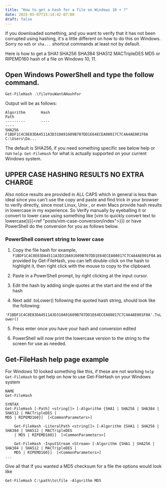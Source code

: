 ```yaml
---
title: "How to get a hash for a file on Windows 10 + ?"
date: 2025-05-07T15:14:42-07:00
draft: false
---
```


If you downloaded something, and you want to verify that it has not been corrupted using hashing, it's a little 
different on how to do this on Windows.  Sorry no `md5` or `sha...` shortcut commands at least not by default.
 
Here is how to get a SHA1 SHA256  SHA384  SHA512 MACTripleDES
MD5 or RIPEMD160 hash of a file on Windows 10, 11. 

## Open Windows PowerShell and type the follow command.

    Get-FileHash .\fileYouWantAHashFor

Output will be as follows:
    
    Algorithm       Hash                                                                   Path
    ---------       ----                                                                   ----
    SHA256          F1BDF1C4C8E83DA4511A3D310A91609B707DD1E64ECEA08017C7C4A4AE001F0A       C:\Users\Da...


The default is SHA256, if you need something specific see below help or run 
`help Get-FileHash` for what is actually supported on your current Windows system.

## UPPER CASE HASHING RESULTS NO EXTRA CHARGE
Also notice results are provided in ALL CAPS which in 
general is less than ideal since you can't use the copy and paste and find trick in your browser to verify directly, 
since most Linux, Unix , or even Macs provide hash results in lowercase in my experience. So Verify manually by 
eyeballing it or convert to lower case using something like [vim to quickly convert text to lowercase]({{<ref "posts/vim-case-conversion/index">}}) or have PowerShell do the conversion for you as follows below.

### PowerShell convert string to lower case

1. Copy the file hash for example, `F1BDF1C4C8E83DA4511A3D310A91609B707DD1E64ECEA08017C7C4A4AE001F0A` as provided by Get-FileHash, you can left double-click on the hash to highlight it, then right click with the mouse to copy to the clipboard.

2. Paste in a PowerShell prompt, by right clicking at the input cursor.
3.  Edit the hash by adding single quotes at the start and the end of the hash

4. Next add .toLower() following the quoted hash string, should look like the following:

`'F1BDF1C4C8E83DA4511A3D310A91609B707DD1E64ECEA08017C7C4A4AE001F0A'.ToLower()`

5. Press enter once you have your hash and conversion edited  

6. PowerShell will now print the lowercase version to the string to the screen for use as needed. 

## Get-FileHash help page example

For Windows 10 looked something like this, if these are not working  `help Get-FileHash` to get help on how to use 
Get-FileHash on your Windows system

    NAME
    Get-FileHash
    
    SYNTAX
    Get-FileHash [-Path] <string[]> [-Algorithm {SHA1 | SHA256 | SHA384 | SHA512 | MACTripleDES |
    MD5 | RIPEMD160}]  [<CommonParameters>]

        Get-FileHash -LiteralPath <string[]> [-Algorithm {SHA1 | SHA256 | SHA384 | SHA512 | MACTripleDES
        | MD5 | RIPEMD160}]  [<CommonParameters>]

        Get-FileHash -InputStream <Stream> [-Algorithm {SHA1 | SHA256 | SHA384 | SHA512 | MACTripleDES |
        MD5 | RIPEMD160}]  [<CommonParameters>]
    ...


Give all that If you wanted a MD5 checksum for a file the options would look like

    Get-FileHash C:\path\to\file -Algorithm MD5

